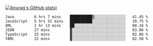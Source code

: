 [![Anurag's GitHub stats](https://github-readme-stats.vercel.app/api?username=Old-Camel&show_icons=true&theme=dark))](https://github.com/anuraghazra/github-readme-stats)
<!--START_SECTION:waka-->

```text
Java         6 hrs 7 mins    ██████████▒░░░░░░░░░░░░░░   41.45 %
JavaScript   5 hrs 52 mins   ██████████░░░░░░░░░░░░░░░   39.75 %
XML          1 hr 13 mins    ██░░░░░░░░░░░░░░░░░░░░░░░   08.34 %
JSON         27 mins         ▓░░░░░░░░░░░░░░░░░░░░░░░░   03.06 %
TypeScript   25 mins         ▓░░░░░░░░░░░░░░░░░░░░░░░░   02.86 %
YAML         22 mins         ▓░░░░░░░░░░░░░░░░░░░░░░░░   02.58 %
```

<!--END_SECTION:waka-->


